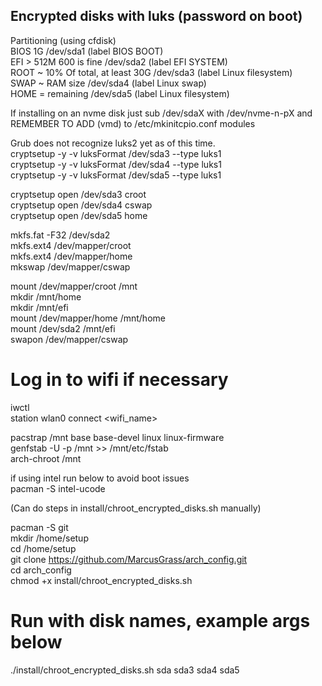 ## Encrypted disks with luks (password on boot)  
Partitioning (using cfdisk)  
BIOS 1G  /dev/sda1 (label BIOS BOOT)  
EFI > 512M 600 is fine  /dev/sda2 (label EFI SYSTEM)  
ROOT ~ 10% Of total, at least 30G  /dev/sda3 (label Linux filesystem)  
SWAP ~ RAM size /dev/sda4 (label Linux swap)  
HOME = remaining  /dev/sda5 (label Linux filesystem)      

If installing on an nvme disk just sub /dev/sdaX with /dev/nvme-n-pX and REMEMBER TO ADD (vmd) to /etc/mkinitcpio.conf 
modules

Grub does not recognize luks2 yet as of this time.  
cryptsetup -y -v luksFormat /dev/sda3 --type luks1  
cryptsetup -y -v luksFormat /dev/sda4 --type luks1  
cryptsetup -y -v luksFormat /dev/sda5 --type luks1  

cryptsetup open /dev/sda3 croot  
cryptsetup open /dev/sda4 cswap  
cryptsetup open /dev/sda5 home  

mkfs.fat -F32 /dev/sda2  
mkfs.ext4 /dev/mapper/croot  
mkfs.ext4 /dev/mapper/home  
mkswap /dev/mapper/cswap  

mount /dev/mapper/croot /mnt  
mkdir /mnt/home  
mkdir /mnt/efi  
mount /dev/mapper/home /mnt/home  
mount /dev/sda2 /mnt/efi  
swapon /dev/mapper/cswap

# Log in to wifi if necessary
iwctl  
station wlan0 connect <wifi_name>  

pacstrap /mnt base base-devel linux linux-firmware  
genfstab -U -p /mnt >> /mnt/etc/fstab  
arch-chroot /mnt

if using intel run below to avoid boot issues  
pacman -S intel-ucode

(Can do steps in install/chroot_encrypted_disks.sh manually)   

pacman -S git  
mkdir /home/setup  
cd /home/setup  
git clone https://github.com/MarcusGrass/arch_config.git  
cd arch_config    
chmod +x install/chroot_encrypted_disks.sh  
# Run with disk names, example args below
./install/chroot_encrypted_disks.sh sda sda3 sda4 sda5
